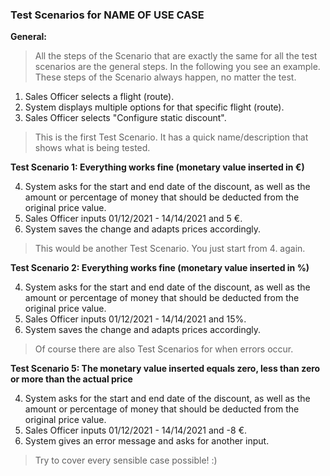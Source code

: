 ### **Test Scenarios for NAME OF USE CASE**


**General:**

> All the steps of the Scenario that are exactly the same for all the test scenarios are the general steps. In the following you see an example. These steps of the Scenario always happen, no matter the test.

1. Sales Officer selects a flight (route).
2. System displays multiple options for that specific flight (route).
3. Sales Officer selects "Configure static discount".

> This is the first Test Scenario. It has a quick name/description that shows what is being tested.

**Test Scenario 1: Everything works fine (monetary value inserted in €)**

4. System asks for the start and end date of the discount, as well as the amount or percentage of money that should be deducted from the original price value.
5. Sales Officer inputs 01/12/2021 - 14/14/2021 and 5 €.
6. System saves the change and adapts prices accordingly.

> This would be another Test Scenario. You just start from 4. again.

**Test Scenario 2: Everything works fine (monetary value inserted in %)**

4. System asks for the start and end date of the discount, as well as the amount or percentage of money that should be deducted from the original price value.
5. Sales Officer inputs 01/12/2021 - 14/14/2021 and 15%.
6. System saves the change and adapts prices accordingly.

> Of course there are also Test Scenarios for when errors occur.

**Test Scenario 5: The monetary value inserted equals zero, less than zero or more than the actual price**

4. System asks for the start and end date of the discount, as well as the amount or percentage of money that should be deducted from the original price value.
5. Sales Officer inputs 01/12/2021 - 14/14/2021 and -8 €.
6. System gives an error message and asks for another input.

> Try to cover every sensible case possible! :)
